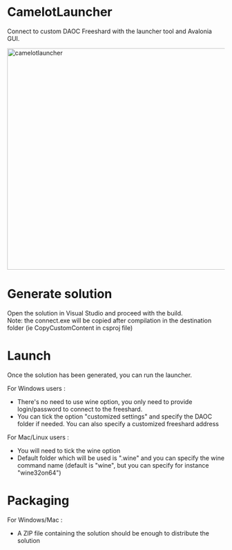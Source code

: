 # CamelotLauncher

Connect to custom DAOC Freeshard with the launcher tool and Avalonia GUI.<br>

<img width="512" alt="camelotlauncher" src="https://github.com/DigitalBox98/CamelotLauncher/assets/57635141/724ea4d0-6e99-4346-aa70-278145226029">


# Generate solution

Open the solution in Visual Studio and proceed with the build.<br>
Note: the connect.exe will be copied after compilation in the destination folder (ie CopyCustomContent in csproj file)

# Launch 

Once the solution has been generated, you can run the launcher.<br>

For Windows users : <br>
  - There's no need to use wine option, you only need to provide login/password to connect to the freeshard.
  - You can tick the option "customized settings" and specify the DAOC folder if needed. You can also specify a customized freeshard address

For Mac/Linux users : <br>
  - You will need to tick the wine option
  - Default folder which will be used is ".wine" and you can specify the wine command name (default is "wine", but you can specify for instance "wine32on64")
 
# Packaging

For Windows/Mac : <br>
  - A ZIP file containing the solution should be enough to distribute the solution



